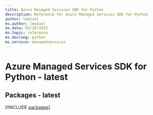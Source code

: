 ```yaml
---
title: Azure Managed Services SDK for Python
description: Reference for Azure Managed Services SDK for Python
author: lmazuel
ms.author: lmazuel
ms.data: 05/29/2023
ms.topic: reference
ms.devlang: python
ms.service: managedservices
---
```

# Azure Managed Services SDK for Python - latest
## Packages - latest
[!INCLUDE [packages](managed-services-index.md)]